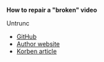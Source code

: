 **How to repair a "broken" video**

Untrunc
* [GitHub](https://github.com/ponchio/untrunc) 
* [Author website](http://vcg.isti.cnr.it/~ponchio/untrunc.php) 
* [Korben article](https://korben.info/untrunc.html) 

